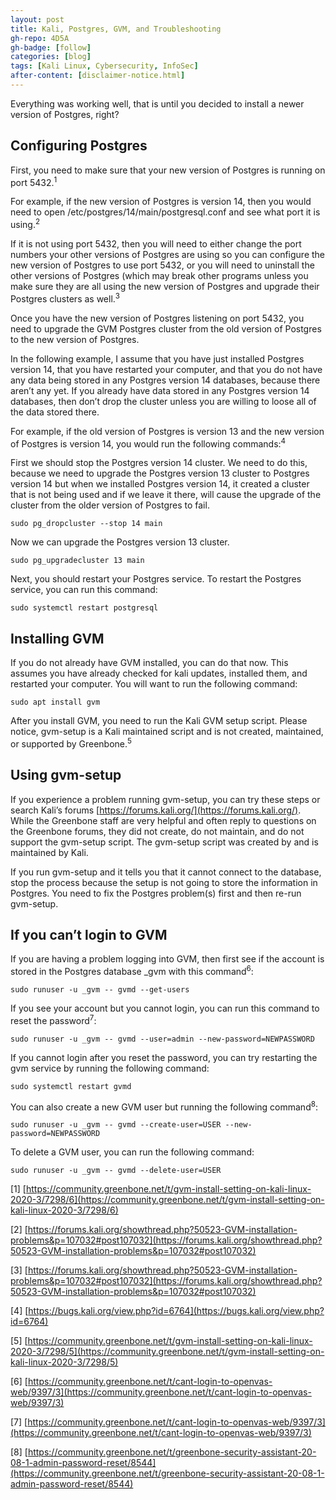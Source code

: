 ```yaml
---
layout: post
title: Kali, Postgres, GVM, and Troubleshooting
gh-repo: 4D5A
gh-badge: [follow]
categories: [blog]
tags: [Kali Linux, Cybersecurity, InfoSec]
after-content: [disclaimer-notice.html]
---
```


Everything was working well, that is until you decided to install a newer version of Postgres, right?

## Configuring Postgres

First, you need to make sure that your new version of Postgres is running on port 5432.<sup>1</sup>

For example, if the new version of Postgres is version 14, then you would need to open /etc/postgres/14/main/postgresql.conf and see what port it is using.<sup>2</sup>

If it is not using port 5432, then you will need to either change the port numbers your other versions of Postgres are using so you can configure the new version of Postgres to use port 5432, or you will need to uninstall the other versions of Postgres (which may break other programs unless you make sure they are all using the new version of Postgres and upgrade their Postgres clusters as well.<sup>3</sup>

Once you have the new version of Postgres listening on port 5432, you need to upgrade the GVM Postgres cluster from the old version of Postgres to the new version of Postgres.

In the following example, I assume that you have just installed Postgres version 14, that you have restarted your computer, and that you do not have any data being stored in any Postgres version 14 databases, because there aren’t any yet. If you already have data stored in any Postgres version 14 databases, then don’t drop the cluster unless you are willing to loose all of the data stored there.

For example, if the old version of Postgres is version 13 and the new version of Postgres is version 14, you would run the following commands:<sup>4</sup>

First we should stop the Postgres version 14 cluster. We need to do this, because we need to upgrade the Postgres version 13 cluster to Postgres version 14 but when we installed Postgres version 14, it created a cluster that is not being used and if we leave it there, will cause the upgrade of the cluster from the older version of Postgres to fail.

~~~
sudo pg_dropcluster --stop 14 main
~~~

Now we can upgrade the Postgres version 13 cluster.

~~~
sudo pg_upgradecluster 13 main
~~~

Next, you should restart your Postgres service. To restart the Postgres service, you can run this command:

~~~
sudo systemctl restart postgresql
~~~

## Installing GVM

If you do not already have GVM installed, you can do that now. This assumes you have already checked for kali updates, installed them, and restarted your computer. You will want to run the following command:

~~~
sudo apt install gvm
~~~

After you install GVM, you need to run the Kali GVM setup script. Please notice, gvm-setup is a Kali maintained script and is not created, maintained, or supported by Greenbone.<sup>5</sup>

## Using gvm-setup

If you experience a problem running gvm-setup, you can try these steps or search Kali’s forums [https://forums.kali.org/](https://forums.kali.org/). While the Greenbone staff are very helpful and often reply to questions on the Greenbone forums, they did not create, do not maintain, and do not support the gvm-setup script. The gvm-setup script was created by and is maintained by Kali.

If you run gvm-setup and it tells you that it cannot connect to the database, stop the process because the setup is not going to store the information in Postgres. You need to fix the Postgres problem(s) first and then re-run gvm-setup.

## If you can’t login to GVM

If you are having a problem logging into GVM, then first see if the account is stored in the Postgres database _gvm with this command<sup>6</sup>:

~~~
sudo runuser -u _gvm -- gvmd --get-users
~~~

If you see your account but you cannot login, you can run this command to reset the password<sup>7</sup>:

~~~
sudo runuser -u _gvm -- gvmd --user=admin --new-password=NEWPASSWORD
~~~

If you cannot login after you reset the password, you can try restarting the gvm service by running the following command:

~~~
sudo systemctl restart gvmd
~~~

You can also create a new GVM user but running the following command<sup>8</sup>:

~~~
sudo runuser -u _gvm -- gvmd --create-user=USER --new-password=NEWPASSWORD
~~~

To delete a GVM user, you can run the following command:

~~~
sudo runuser -u _gvm -- gvmd --delete-user=USER
~~~

[1] [https://community.greenbone.net/t/gvm-install-setting-on-kali-linux-2020-3/7298/6](https://community.greenbone.net/t/gvm-install-setting-on-kali-linux-2020-3/7298/6)

[2] [https://forums.kali.org/showthread.php?50523-GVM-installation-problems&p=107032#post107032](https://forums.kali.org/showthread.php?50523-GVM-installation-problems&p=107032#post107032)

[3] [https://forums.kali.org/showthread.php?50523-GVM-installation-problems&p=107032#post107032](https://forums.kali.org/showthread.php?50523-GVM-installation-problems&p=107032#post107032)

[4] [https://bugs.kali.org/view.php?id=6764](https://bugs.kali.org/view.php?id=6764)

[5] [https://community.greenbone.net/t/gvm-install-setting-on-kali-linux-2020-3/7298/5](https://community.greenbone.net/t/gvm-install-setting-on-kali-linux-2020-3/7298/5)

[6] [https://community.greenbone.net/t/cant-login-to-openvas-web/9397/3](https://community.greenbone.net/t/cant-login-to-openvas-web/9397/3)

[7] [https://community.greenbone.net/t/cant-login-to-openvas-web/9397/3](https://community.greenbone.net/t/cant-login-to-openvas-web/9397/3)

[8] [https://community.greenbone.net/t/greenbone-security-assistant-20-08-1-admin-password-reset/8544](https://community.greenbone.net/t/greenbone-security-assistant-20-08-1-admin-password-reset/8544)


